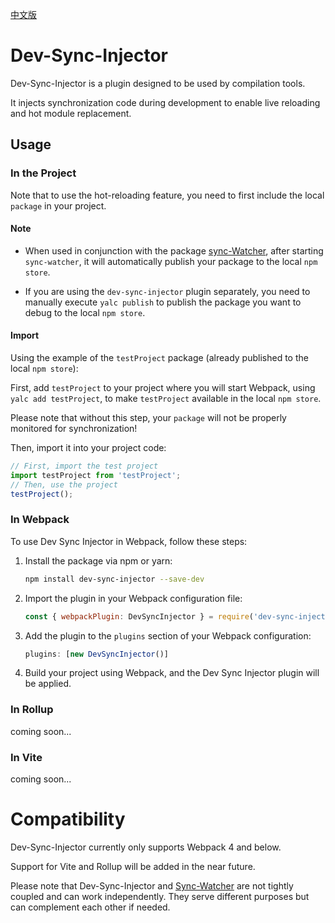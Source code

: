 [中文版](https://github.com/Sinpo96/simple-dev-sync/blob/master/packages/dev-sync-injector/README.cn.md)
# Dev-Sync-Injector


Dev-Sync-Injector is a plugin designed to be used by compilation tools.

It injects synchronization code during development to enable live reloading and hot module replacement.

## Usage
### In the Project
Note that to use the hot-reloading feature, you need to first include the local `package` in your project.

#### Note
- When used in conjunction with the package [sync-Watcher](https://www.npmjs.com/package/sync-watcher?activeTab=readme), after starting `sync-watcher`, it will automatically publish your package to the local `npm store`.


- If you are using the `dev-sync-injector` plugin separately, you need to manually execute `yalc publish` to publish the package you want to debug to the local `npm store`.

#### Import
Using the example of the `testProject` package (already published to the local `npm store`):

First, add `testProject` to your project where you will start Webpack, using `yalc add testProject`, to make `testProject` available in the local `npm store`.

Please note that without this step, your `package` will not be properly monitored for synchronization!

Then, import it into your project code:

```javascript
// First, import the test project
import testProject from 'testProject';
// Then, use the project
testProject();
```

### In Webpack
To use Dev Sync Injector in Webpack, follow these steps:

1. Install the package via npm or yarn:
   ```bash
   npm install dev-sync-injector --save-dev

2. Import the plugin in your Webpack configuration file:
   ```javascript
   const { webpackPlugin: DevSyncInjector } = require('dev-sync-injector');
   
3. Add the plugin to the `plugins` section of your Webpack configuration:
   ```javascript
   plugins: [new DevSyncInjector()]

4. Build your project using Webpack, and the Dev Sync Injector plugin will be applied.

### In Rollup
coming soon...

### In Vite
coming soon...

# Compatibility
Dev-Sync-Injector currently only supports Webpack 4 and below.

Support for Vite and Rollup will be added in the near future.

Please note that Dev-Sync-Injector and [Sync-Watcher](https://www.npmjs.com/package/sync-watcher?activeTab=readme) are not tightly coupled and can work independently. They serve different purposes but can complement each other if needed.

